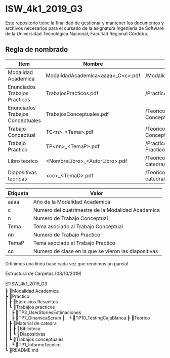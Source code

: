 # ISW_4k1_2019_G3
Este repositorio tiene la finalidad de gestionar y mantener los documentos y archivos necesarios para el cursado de la asignatura Ingeniería de Software de la Universidad Tecnológica Nacional, Facultad Regional Córdoba.


## Regla de nombrado
|Item|Nombre|Ubicacion|
|----|------|---------|
|Modalidad Academica|ModalidadAcademica\<aaaa>_C\<c>.pdf|/ModalidadAcademica|
|Enunciados Trabajos Practicos|TrabajosPracticos.pdf|/Practico/Trabajos Practicos|
|Enunciados Trabajos Conceptuales|TrabajosConceptuales.pdf|/Teorico/Trabajos Conceptuales|
|Trabajo Conceptual|TC\<n>_\<Tema>.pdf|/Teorico/Trabajos Conceptuales/TC\<n>_\<Tema>|
|Trabajo Practico|TP\<nn>_\<TemaP>.pdf|/Practico/Trabajos Practicos/TC\<nn>_\<TemaP>|
|Libro teorico|\<NombreLibro>_\<AutorLibro>.pdf|/Teorico/Material de catedra/Biblioteca|  
|Diapositivas teoricas|\<cc>_\<TemaD>.pdf|/Teorico/Material de catedra/Diapositivas|  

  
|Etiqueta|Valor|
|--------|-----|
|aaaa|Año de la Modalidad Academica|
|c|Numero del cuatrimestre de la Modalidad Academica|
|n|Numero de Trabajo Conceptual|
|Tema|Tema asociado al Trabajo Conceptual|
|nn|Numero de Trabajo Practico|
|TemaP|Tema asociado al Trabajo Practico|
|cc|Numero de clase en la que se vieron las diapositivas|

Difinimos una linea base cada vez que rendimos un parcial

Estructura de Carpetas (08/10/2019)

📦ISW_4k1_2019_G3  
┣ 📂Modalidad Academica  
┣ 📂Practico  
┃ ┣ 📂Ejercicios Resueltos  
┃ ┗ 📂Trabajos practicos  
┃ . ┣ 📂TP3_UserStoriesEstimaciones  
┃ . ┣ 📂TP7_DinamicaScrum
┃ . ┗ 📂TP10_TestingCajaBlanca 
┣ 📂Teorico  
┃ ┣ 📂Material de catedra  
┃ ┃ ┣ 📂Biblioteca  
┃ ┃ ┗ 📂Diapositivas  
┃ ┗ 📂Trabajos conceptuales  
┃ . ┗ 📂TP1_InformeTecnico  
┗ 📜README.md  

 

